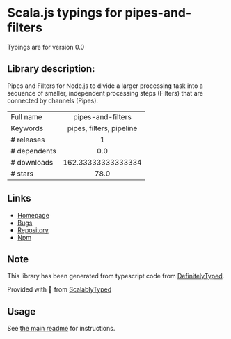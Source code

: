 
# Scala.js typings for pipes-and-filters

Typings are for version 0.0

## Library description:
Pipes and Filters for Node.js to divide a larger processing task into a sequence of smaller, independent processing steps (Filters) that are connected by channels (Pipes).

|                    |                 |
| ------------------ | :-------------: |
| Full name          | pipes-and-filters |
| Keywords           | pipes, filters, pipeline |
| # releases         | 1 |
| # dependents       | 0.0 |
| # downloads        | 162.33333333333334 |
| # stars            | 78.0 |

## Links
- [Homepage](https://github.com/slashdotdash/node-pipes-and-filters)
- [Bugs](https://github.com/slashdotdash/node-pipes-and-filters/issues)
- [Repository](https://github.com/slashdotdash/node-pipes-and-filters)
- [Npm](https://www.npmjs.com/package/pipes-and-filters)
    


## Note
This library has been generated from typescript code from [DefinitelyTyped](https://definitelytyped.org).

Provided with :purple_heart: from [ScalablyTyped](https://github.com/oyvindberg/ScalablyTyped)

## Usage
See [the main readme](../../readme.md) for instructions.


